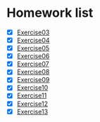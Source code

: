 # Homework list
- [x] [Exercise03](https://github.com/oohhooh/compuational_physics_N2014301020080/blob/master/Homework3.md)
- [x] [Exercise04](https://github.com/oohhooh/compuational_physics_N2014301020080/blob/master/Homework4.md)
- [x] [Exercise05](https://github.com/oohhooh/compuational_physics_N2014301020080/blob/master/Homework5.md)
- [x] [Exercise06](https://github.com/oohhooh/compuational_physics_N2014301020080/blob/master/Homework6.md)
- [x] [Exercise07](https://github.com/oohhooh/compuational_physics_N2014301020080/blob/master/Homework7.md)
- [x] [Exercise08](https://github.com/oohhooh/compuational_physics_N2014301020080/blob/master/Homework8.md)    
- [x] [Exercise09](https://github.com/oohhooh/compuational_physics_N2014301020080/blob/master/Homework9.md)    
- [x] [Exercise10](https://github.com/oohhooh/compuational_physics_N2014301020080/blob/master/Homework10.md)    
- [x] [Exercise11](https://github.com/oohhooh/compuational_physics_N2014301020080/blob/master/Homework11.md)    
- [x] [Exercise12](https://github.com/oohhooh/compuational_physics_N2014301020080/blob/master/Homework12.md)    
- [x] [Exercise13](https://github.com/oohhooh/compuational_physics_N2014301020080/blob/master/Homework13.md)
